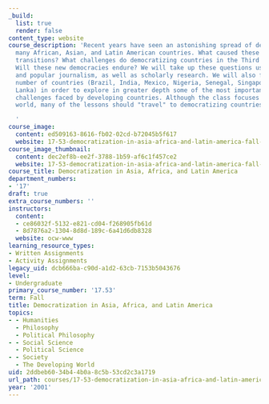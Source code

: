 ```yaml
---
_build:
  list: true
  render: false
content_type: website
course_description: 'Recent years have seen an astonishing spread of democracy to
  many African, Asian, and Latin American countries. What caused these dramatic political
  transitions? What challenges do democratizing countries in the Third World face?
  Will these new democracies endure? We will take up these questions using film, fiction,
  and popular journalism, as well as scholarly research. We will also focus on a small
  number of countries (Brazil, India, Mexico, Nigeria, Senegal, Singapore, and Sri
  Lanka) in order to explore in greater depth some of the most important political
  challenges faced by developing countries. Although the class focuses on the developing
  world, many of the lessons should "travel" to democratizing countries in other regions.

  '
course_image:
  content: ed509163-8616-fb02-02cd-b72045b5f617
  website: 17-53-democratization-in-asia-africa-and-latin-america-fall-2001
course_image_thumbnail:
  content: dec2ef8b-ee2f-3788-1b59-af6c1f457ce2
  website: 17-53-democratization-in-asia-africa-and-latin-america-fall-2001
course_title: Democratization in Asia, Africa, and Latin America
department_numbers:
- '17'
draft: true
extra_course_numbers: ''
instructors:
  content:
  - ce86032f-5132-e821-cd04-f268905fb61d
  - 8d7876a2-1304-8d8d-189c-6a41d6db8328
  website: ocw-www
learning_resource_types:
- Written Assignments
- Activity Assignments
legacy_uid: dcb666ba-c90d-a1d2-63cb-7153b5043676
level:
- Undergraduate
primary_course_number: '17.53'
term: Fall
title: Democratization in Asia, Africa, and Latin America
topics:
- - Humanities
  - Philosophy
  - Political Philosophy
- - Social Science
  - Political Science
- - Society
  - The Developing World
uid: 2ddbeb60-34b4-4b0a-8c5b-53cd2c3a1719
url_path: courses/17-53-democratization-in-asia-africa-and-latin-america-fall-2001
year: '2001'
---
```

